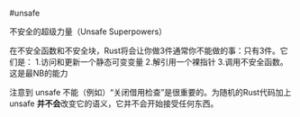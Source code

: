 #unsafe

不安全的超级力量（Unsafe Superpowers）

在不安全函数和不安全块，Rust将会让你做3件通常你不能做的事：只有3件。它们是：
1.访问和更新一个静态可变变量
2.解引用一个裸指针
3.调用不安全函数。这是最NB的能力

注意到 unsafe 不能（例如）“关闭借用检查”是很重要的。为随机的Rust代码加上 unsafe **并不会**改变它的语义，它并不会开始接受任何东西。
